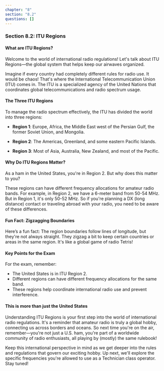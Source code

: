 ```yaml
---
chapter: "8"
section: "8.2"
questions: []
---
```


### Section 8.2: ITU Regions

#### What are ITU Regions?

Welcome to the world of international radio regulations! Let's talk about ITU Regions—the global system that helps keep our airwaves organized.

Imagine if every country had completely different rules for radio use. It would be chaos! That's where the International Telecommunication Union (ITU) comes in. The ITU is a specialized agency of the United Nations that coordinates global telecommunications and radio spectrum usage.

#### The Three ITU Regions

To manage the radio spectrum effectively, the ITU has divided the world into three regions:

- **Region 1**: Europe, Africa, the Middle East west of the Persian Gulf, the former Soviet Union, and Mongolia.
  
- **Region 2**: The Americas, Greenland, and some eastern Pacific Islands.
  
- **Region 3**: Most of Asia, Australia, New Zealand, and most of the Pacific.

#### Why Do ITU Regions Matter?

As a ham in the United States, you're in Region 2. But why does this matter to you?

These regions can have different frequency allocations for amateur radio bands. For example, in Region 2, we have a 6-meter band from 50-54 MHz. But in Region 1, it's only 50-52 MHz. So if you're planning a DX (long distance) contact or traveling abroad with your radio, you need to be aware of these differences.

#### Fun Fact: Zigzagging Boundaries

Here’s a fun fact: The region boundaries follow lines of longitude, but they're not always straight. They zigzag a bit to keep certain countries or areas in the same region. It's like a global game of radio Tetris!

#### Key Points for the Exam

For the exam, remember:
- The United States is in ITU Region 2.
- Different regions can have different frequency allocations for the same band.
- These regions help coordinate international radio use and prevent interference.

#### This is more than just the United States

Understanding ITU Regions is your first step into the world of international radio regulations. It's a reminder that amateur radio is truly a global hobby, connecting us across borders and oceans. So next time you're on the air, remember—you're not just a U.S. ham, you're part of a worldwide community of radio enthusiasts, all playing by (mostly) the same rulebook!

Keep this international perspective in mind as we get deeper into the rules and regulations that govern our exciting hobby. Up next, we'll explore the specific frequencies you're allowed to use as a Technician class operator. Stay tuned!
